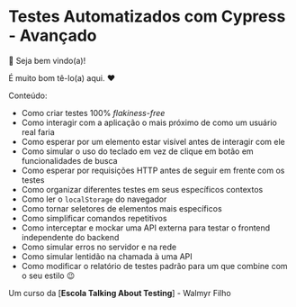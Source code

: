 # Testes Automatizados com Cypress - Avançado

👋 Seja bem vindo(a)!

É muito bom tê-lo(a) aqui. ❤️

Conteúdo:

- Como criar testes 100% _flakiness-free_
- Como interagir com a aplicação o mais próximo de como um usuário real faria
- Como esperar por um elemento estar visível antes de interagir com ele
- Como simular o uso do teclado em vez de clique em botão em funcionalidades de busca
- Como esperar por requisições HTTP antes de seguir em frente com os testes
- Como organizar diferentes testes em seus específicos contextos
- Como ler o `localStorage` do navegador
- Como tornar seletores de elementos mais específicos
- Como simplificar comandos repetitivos
- Como interceptar e mockar uma API externa para testar o frontend independente do backend
- Como simular erros no servidor e na rede
- Como simular lentidão na chamada à uma API
- Como modificar o relatório de testes padrão para um que combine com o seu estilo 😉

Um curso da [**Escola Talking About Testing**] - Walmyr Filho
